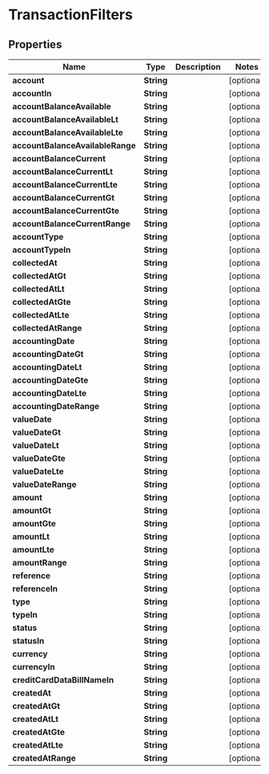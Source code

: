 

# TransactionFilters


## Properties

| Name | Type | Description | Notes |
|------------ | ------------- | ------------- | -------------|
|**account** | **String** |  |  [optional] |
|**accountIn** | **String** |  |  [optional] |
|**accountBalanceAvailable** | **String** |  |  [optional] |
|**accountBalanceAvailableLt** | **String** |  |  [optional] |
|**accountBalanceAvailableLte** | **String** |  |  [optional] |
|**accountBalanceAvailableRange** | **String** |  |  [optional] |
|**accountBalanceCurrent** | **String** |  |  [optional] |
|**accountBalanceCurrentLt** | **String** |  |  [optional] |
|**accountBalanceCurrentLte** | **String** |  |  [optional] |
|**accountBalanceCurrentGt** | **String** |  |  [optional] |
|**accountBalanceCurrentGte** | **String** |  |  [optional] |
|**accountBalanceCurrentRange** | **String** |  |  [optional] |
|**accountType** | **String** |  |  [optional] |
|**accountTypeIn** | **String** |  |  [optional] |
|**collectedAt** | **String** |  |  [optional] |
|**collectedAtGt** | **String** |  |  [optional] |
|**collectedAtLt** | **String** |  |  [optional] |
|**collectedAtGte** | **String** |  |  [optional] |
|**collectedAtLte** | **String** |  |  [optional] |
|**collectedAtRange** | **String** |  |  [optional] |
|**accountingDate** | **String** |  |  [optional] |
|**accountingDateGt** | **String** |  |  [optional] |
|**accountingDateLt** | **String** |  |  [optional] |
|**accountingDateGte** | **String** |  |  [optional] |
|**accountingDateLte** | **String** |  |  [optional] |
|**accountingDateRange** | **String** |  |  [optional] |
|**valueDate** | **String** |  |  [optional] |
|**valueDateGt** | **String** |  |  [optional] |
|**valueDateLt** | **String** |  |  [optional] |
|**valueDateGte** | **String** |  |  [optional] |
|**valueDateLte** | **String** |  |  [optional] |
|**valueDateRange** | **String** |  |  [optional] |
|**amount** | **String** |  |  [optional] |
|**amountGt** | **String** |  |  [optional] |
|**amountGte** | **String** |  |  [optional] |
|**amountLt** | **String** |  |  [optional] |
|**amountLte** | **String** |  |  [optional] |
|**amountRange** | **String** |  |  [optional] |
|**reference** | **String** |  |  [optional] |
|**referenceIn** | **String** |  |  [optional] |
|**type** | **String** |  |  [optional] |
|**typeIn** | **String** |  |  [optional] |
|**status** | **String** |  |  [optional] |
|**statusIn** | **String** |  |  [optional] |
|**currency** | **String** |  |  [optional] |
|**currencyIn** | **String** |  |  [optional] |
|**creditCardDataBillNameIn** | **String** |  |  [optional] |
|**createdAt** | **String** |  |  [optional] |
|**createdAtGt** | **String** |  |  [optional] |
|**createdAtLt** | **String** |  |  [optional] |
|**createdAtGte** | **String** |  |  [optional] |
|**createdAtLte** | **String** |  |  [optional] |
|**createdAtRange** | **String** |  |  [optional] |



